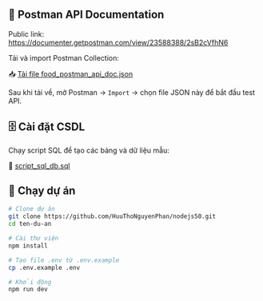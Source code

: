 ## 🧰 Postman API Documentation
Public link: https://documenter.getpostman.com/view/23588388/2sB2cVfhN6

Tải và import Postman Collection:

📥 [Tải file food_postman_api_doc.json](./food_postman_api_doc.json)

Sau khi tải về, mở Postman → `Import` → chọn file JSON này để bắt đầu test API.

## 🗄 Cài đặt CSDL

Chạy script SQL để tạo các bảng và dữ liệu mẫu:

📄 [script_sql_db.sql](./script_sql_db.sql)

## 🚀 Chạy dự án

```bash
# Clone dự án
git clone https://github.com/HuuThoNguyenPhan/nodejs50.git
cd ten-du-an

# Cài thư viện
npm install

# Tạo file .env từ .env.example
cp .env.example .env

# Khởi động
npm run dev
```
